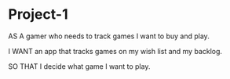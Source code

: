 # Project-1

AS A gamer who needs to track games I want to buy and play.

I WANT an app that tracks games on my wish list and my backlog.

SO THAT I decide what game I want to play.

